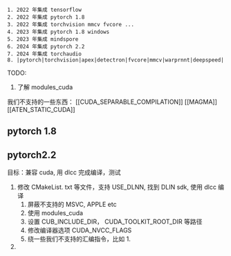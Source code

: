 
	1. 2022 年集成 tensorflow
	2. 2022 年集成 pytorch 1.8
	3. 2022 年集成 torchvision mmcv fvcore ...
	4. 2023 年集成 pytorch 1.8 windows
	5. 2023 年集成 mindspore
	6. 2024 年集成 pytorch 2.2
	7. 2024 年集成 torchaudio
	8. |pytorch|torchvision|apex|detectron|fvcore|mmcv|warprnnt|deepspeed|

TODO:
1. 了解 modules_cuda 


我们不支持的一些东西：
[[CUDA_SEPARABLE_COMPILATION]]
[[MAGMA]]
[[ATEN_STATIC_CUDA]]
## pytorch 1.8 


## pytorch2.2
目标：兼容 cuda, 用 dlcc 完成编译，测试
1. 修改 CMakeList. txt 等文件，支持 USE_DLNN, 找到 DLIN sdk, 使用 dlcc 编译
	1. 屏蔽不支持的 MSVC, APPLE etc
	2. 使用 modules_cuda
	3. 设置 CUB_INCLUDE_DIR， CUDA_TOOLKIT_ROOT_DIR 等路径
	4. 修改编译器选项 CUDA_NVCC_FLAGS
	5. 绕一些我们不支持的汇编指令，比如
		1. 
2. 
